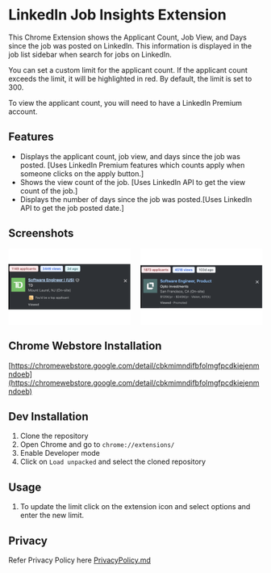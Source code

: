 # LinkedIn Job Insights Extension

This Chrome Extension shows the Applicant Count, Job View, and Days since the job was posted on LinkedIn. This information is displayed in the job list sidebar when search for jobs on LinkedIn.

You can set a custom limit for the applicant count. If the applicant count exceeds the limit, it will be highlighted in red. By default, the limit is set to 300.

To view the applicant count, you will need to have a LinkedIn Premium account.

## Features
- Displays the applicant count, job view, and days since the job was posted. [Uses LinkedIn Premium features which counts apply when someone clicks on the apply button.]
- Shows the view count of the job. [Uses LinkedIn API to get the view count of the job.]
- Displays the number of days since the job was posted.[Uses LinkedIn API to get the job posted date.]


## Screenshots
<div style="display: flex; justify-content: space-between;">
  <img src="Screenshot 1.png" alt="Applicant Count less than limit" title="Applicant count less than limit" width="48%">
  <img src="Screenshot 2.png" alt="Applicant Count greater than limit" title="Applicant count greater than limit" width="48%">
</div>

## Chrome Webstore Installation
[https://chromewebstore.google.com/detail/cbkmimndifbfolmgfpcdkiejenmndoeb](https://chromewebstore.google.com/detail/cbkmimndifbfolmgfpcdkiejenmndoeb)

## Dev Installation

1. Clone the repository
2. Open Chrome and go to `chrome://extensions/`
3. Enable Developer mode
4. Click on `Load unpacked` and select the cloned repository

## Usage
1. To update the limit click on the extension icon and select options and enter the new limit.


## Privacy
Refer Privacy Policy here [PrivacyPolicy.md](PrivacyPolicy.md)
